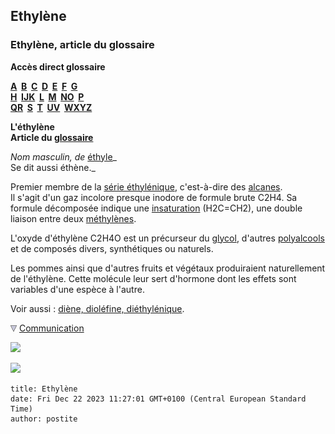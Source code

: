## Ethylène
### Ethylène, article du glossaire
 **Accès direct glossaire**

**[A](a.html)  [B](b.html)  [C](c.html)  [D](d.html)  [E](e.html)  [F](f.html)  [G](g.html)  
[H](h.html)  [IJK](ijk.html)  [L](l.html)  [M](m.html)  [NO](no.html)  [P](p.html)  
[QR](qr.html)  [S](s.html)  [T](t.html)  [UV](uv.html)  [WXYZ](wxyz.html)**

**L'éthylène  
Article du [glossaire](glossaire.html)**

_Nom masculin, de_ [éthyle](ethyle.html)_  
Se dit aussi éthène._

Premier membre de la [série éthylénique](ethylenique.html), c'est-à-dire des [alcanes](alcane.html).  
Il s'agit d'un gaz incolore presque inodore de formule brute C2H4. Sa formule décomposée indique une [insaturation](saturation.html) (H2C=CH2), une double liaison entre deux [méthylènes](methyle.html).

L'oxyde d'éthylène C2H4O est un précurseur du [glycol](glycol.html), d'autres [polyalcools](polyalcoolpolyol.html) et de composés divers, synthétiques ou naturels.

Les pommes ainsi que d'autres fruits et végétaux produiraient naturellement de l'éthylène. Cette molécule leur sert d'hormone dont les effets sont variables d'une espèce à l'autre.

Voir aussi : [diène, dioléfine, diéthylénique](diene.html).



![](images/flechebas.gif) [Communication](http://www.artrealite.com/annonceurs.htm) 

[![](https://cbonvin.fr/sites/regie.artrealite.com/visuels/campagne1.png)](index-2.html#20131014)

![](https://cbonvin.fr/sites/regie.artrealite.com/visuels/campagne2.png)
```
title: Ethylène
date: Fri Dec 22 2023 11:27:01 GMT+0100 (Central European Standard Time)
author: postite
```
